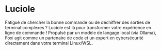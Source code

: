 # Luciole
Fatigué de chercher la bonne commande ou de déchiffrer des sorties de terminal complexes ? Luciole est là pour transformer votre expérience en ligne de commande ! Propulsé par un modèle de langage local (via Ollama), Foxi agit comme un partenaire de code et un expert en cybersécurité directement dans votre terminal Linux/WSL.
